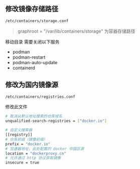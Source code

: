 ## 修改镜像存储路径

```sh
/etc/containers/storage.conf
```
>graphroot = "/var/lib/containers/storage" 为容器存储路径

移动目录 需要关闭以下服务
- podman
- podman-restart
- podman-auto-update
- containerd
## 修改为国内镜像源

```sh
/etc/containers/registries.conf
```
修改此文件
```sh
# 取消从默认地址搜索的仓库域名
unqualified-search-registries = ["docker.io"]

# 自定义搜索器
[[registry]]
# 仓库前缀（镜像前缀）
prefix = "docker.io"
# 加速器地址，此处配置的 docker 中国区源
location = "dockerproxy.cn"
# 允许通过 http 协议获取镜像
insecure = true
```
